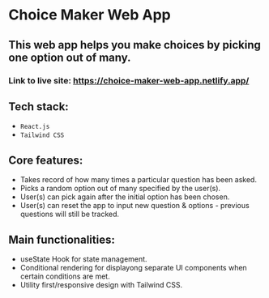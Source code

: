 # Choice Maker Web App

## This web app helps you make choices by picking one option out of many. 
### Link to live site: https://choice-maker-web-app.netlify.app/

## Tech stack: 
- `React.js` 
- `Tailwind CSS`

## Core features:
- Takes record of how many times a particular question has been asked.
- Picks a random option out of many specified by the user(s).
- User(s) can pick again after the initial option has been chosen.
- User(s) can reset the app to input new question & options - previous questions will still be tracked. 

## Main functionalities:
- useState Hook for state management. 
- Conditional rendering for displayong separate UI components when certain conditions are met.
- Utility first/responsive design with Tailwind CSS.
